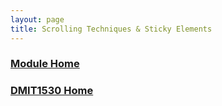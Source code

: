 ```yaml
---
layout: page
title: Scrolling Techniques & Sticky Elements
---
```

<style>
    .css-class{
        color: firebrick;
        font-weight: bold;
    }
    .html-class{
        color: blue;
        font-weight: bold;
    }
</style>

### [Module Home](../module3.md)
### [DMIT1530 Home](../../)

